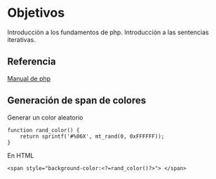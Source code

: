 # Objetivos

Introducción a los fundamentos de php.
Introducción a las sentencias iterativas.

## Referencia

[Manual de php](../09-01-básico-php-adivina/apuntesPHP.pdf)

## Generación de span de colores

Generar un color aleatorio

```
function rand_color() {
    return sprintf('#%06X', mt_rand(0, 0xFFFFFF));
}
```

En HTML

```
<span style="background-color:<?=rand_color()?>"> </span>
```
